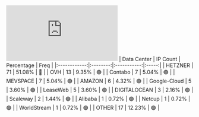 ![Diagramm](https://github.com/obajay/StateSync-snapshots/blob/main/Projects/Dymension/1/README.md)
| Data Center | IP Count | Percentage | Freq |
|:------------:|:--------:|:-----------:|:-----:|
| HETZNER | 71 | 51.08% | 🔴 |
| OVH | 13 | 9.35% | 🟢 |
| Contabo | 7 | 5.04% | 🟢 |
| MEVSPACE | 7 | 5.04% | 🟢 |
| AMAZON | 6 | 4.32% | 🟢 |
| Google-Cloud | 5 | 3.60% | 🟢 |
| LeaseWeb | 5 | 3.60% | 🟢 |
| DIGITALOCEAN | 3 | 2.16% | 🟢 |
| Scaleway | 2 | 1.44% | 🟢 |
| Alibaba | 1 | 0.72% | 🟢 |
| Netcup | 1 | 0.72% | 🟢 |
| WorldStream | 1 | 0.72% | 🟢 |
| OTHER | 17 | 12.23% | 🟢 |